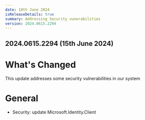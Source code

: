 ```yaml
---
date: 18th June 2024
isReleaseDetails: true
summary: Addressing Security vunerabilities
version: 2024.0615.2294
---
```

## 2024.0615.2294 (15th June 2024)

# What's Changed
This update addresses some security vulnerabilities in our system 

# General
* Security: update Microsoft.Identity.Client 

